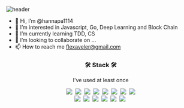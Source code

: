 ![header](https://capsule-render.vercel.app/api?type=waving&color=ff0000&section=header&height=300&text=Jimyeong&nbsp;Song&fontSize=50&fontColor=ffffff)


- 👋 Hi, I’m @hannapa1114
- 👀 I’m interested in Javascript, Go, Deep Learning and Block Chain
- 🌱 I’m currently learning TDD, CS
- 💞️ I’m looking to collaborate on ...
- 📫 How to reach me flexaveler@gmail.com

<h3 align="center">🛠 Stack 🛠</h3>

<p align="center">I've used at least once</p>

<p align="center">
<img src="https://img.shields.io/badge/javascript-f0db4f?style=flat-square&logo=Javascript&logoColor=323330"/></a>&nbsp;
<img src="https://img.shields.io/badge/styled&ndash;components-ff9cb5?style=flat-square&logo=Styled-components&logoColor=white"/></a>&nbsp;
<img src="https://img.shields.io/badge/react-3766AB?style=flat-square&logo=React&logoColor=white"/></a>&nbsp;
<img src="https://img.shields.io/badge/redux-3766AB?style=flat-square&logo=Redux&logoColor=white"/></a>&nbsp;
<img src="https://img.shields.io/badge/typescript-3766AB?style=flat-square&logo=Typescript&logoColor=white"/></a>&nbsp;
<img src="https://img.shields.io/badge/vue.js-2f9e77?style=flat-square&logo=Vuetify&logoColor=white"/></a>&nbsp;
<img src="https://img.shields.io/badge/express-fff?style=flat-square&logo=express&logoColor=808081"/></a>&nbsp;
<img src="https://img.shields.io/badge/mysql-32708d?style=flat-square&logo=Mysql&logoColor=white"/></a><br>
<img src="https://img.shields.io/badge/aws-ff953f?style=flat-square&logo=Amazon-AWS&logoColor=white"/></a>&nbsp;
<img src="https://img.shields.io/badge/electron-3766AB?style=flat-square&logo=Electron&logoColor=white"/></a>&nbsp;
<img src="https://img.shields.io/badge/python-1e94b2?style=flat-square&logo=Python&logoColor=f0db4f"/></a>&nbsp;
<img src="https://img.shields.io/badge/linux-3766AB?style=flat-square&logo=Linux&logoColor=white"/></a>&nbsp;
<img src="https://img.shields.io/badge/spring&ndash;boot-92ad65?style=flat-square&logo=Spring-boot&logoColor=white"/></a>&nbsp;
<img src="https://img.shields.io/badge/stack&ndash;overflow-adb8c0?style=flat-square&logo=Stack-overflow&logoColor=ffae6a"/></a>&nbsp;
</p>

<!---
hannapa1114/hannapa1114 is a ✨ special ✨ repository because its `README.md` (this file) appears on your GitHub profile.
You can click the Preview link to take a look at your changes.
--->
